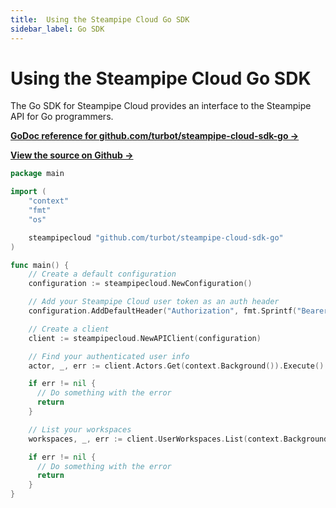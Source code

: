 ```yaml
---
title:  Using the Steampipe Cloud Go SDK
sidebar_label: Go SDK
---
```


# Using the Steampipe Cloud Go SDK

The Go SDK for Steampipe Cloud provides an interface to the Steampipe API for Go programmers.

**[GoDoc reference for github.com/turbot/steampipe-cloud-sdk-go →](https://pkg.go.dev/github.com/turbot/steampipe-cloud-sdk-go)**

**[View the source on Github →](https://github.com/turbot/steampipe-cloud-sdk-go)**

```go
package main

import (
    "context"
    "fmt"
    "os"

    steampipecloud "github.com/turbot/steampipe-cloud-sdk-go"
)

func main() {
    // Create a default configuration
    configuration := steampipecloud.NewConfiguration()

    // Add your Steampipe Cloud user token as an auth header
    configuration.AddDefaultHeader("Authorization", fmt.Sprintf("Bearer %s", os.Getenv("STEAMPIPE_CLOUD_TOKEN")))

    // Create a client
    client := steampipecloud.NewAPIClient(configuration)

    // Find your authenticated user info
    actor, _, err := client.Actors.Get(context.Background()).Execute()

    if err != nil {
      // Do something with the error
      return
    }

    // List your workspaces
    workspaces, _, err := client.UserWorkspaces.List(context.Background(), actor.Handle).Execute()

    if err != nil {
      // Do something with the error
      return
    }
}
```
